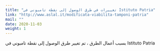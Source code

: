 ```yaml
---
title: "تغييرات في طرق الوصول إلى نقطة تامبوني في Istituto Patria"
link: "http://www.aslal.it/modificata-viabilita-tamponi-patria"
mail: ""
date: 2020-11-03
weight: 1
---
```


بسبب أعمال الطرق ، تم تغيير طرق الوصول إلى نقطة تامبوني في Istituto Patria
